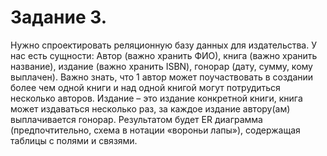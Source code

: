 # Задание 3.
Нужно спроектировать реляционную базу данных для издательства. У нас есть сущности: Автор
(важно хранить ФИО), книга (важно хранить название), издание (важно хранить ISBN), гонорар
(дату, сумму, кому выплачен). Важно знать, что 1 автор может поучаствовать в создании более
чем одной книги и над одной книгой могут потрудиться несколько авторов. Издание – это
издание конкретной книги, книга может издаваться несколько раз, за каждое издание
автору(ам) выплачивается гонорар. Результатом будет ER диаграмма (предпочтительно, схема
в нотации «вороньи лапы»), содержащая таблицы с полями и связями.
